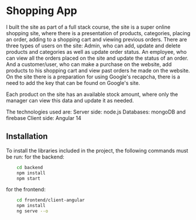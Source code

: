 # Shopping App

I built the site as part of a full stack course, the site is a super online shopping site, where there is a presentation of products, categories, placing an order, adding to a shopping cart and viewing previous orders.
There are three types of users on the site:
Admin, who can add, update and delete products and categories as well as update order status.
An employee, who can view all the orders placed on the site and update the status of an order.
And a customer/user, who can make a purchase on the website, add products to his shopping cart and view past orders he made on the website.
On the site there is a preparation for using Google's recapcha, there is a need to add the key that can be found on Google's site.

Each product on the site has an available stock amount, where only the manager can view this data and update it as needed.

The technologies used are:
Server side: node.js
Databases: mongoDB and firebase
Client side: Angular 14

## Installation

To install the libraries included in the project, the following commands must be run:
for the backend:

```bash
    cd backend
    npm install
    npm start
```

for the frontend:

```bash
    cd frontend/client-angular
    npm install
    ng serve --o
```
